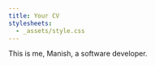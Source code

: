 ```yaml
---
title: Your CV
stylesheets:
  - _assets/style.css
---
```


This is me, Manish, a software developer.